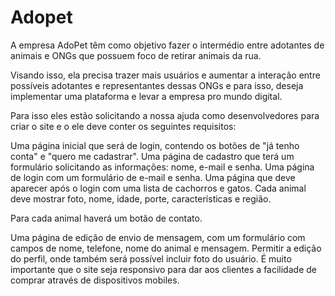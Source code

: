 # Adopet

A empresa AdoPet têm como objetivo fazer o intermédio entre adotantes de animais e ONGs que possuem foco de retirar animais da rua.

Visando isso, ela precisa trazer mais usuários e aumentar a interação entre possíveis adotantes e representantes dessas ONGs e para isso, deseja implementar uma plataforma e levar a empresa pro mundo digital.

Para isso eles estão solicitando a nossa ajuda como desenvolvedores para criar o site e o ele deve conter os seguintes requisitos:

Uma página inicial que será de login, contendo os botões de "já tenho conta" e "quero me cadastrar".
Uma página de cadastro que terá um formulário solicitando as informações: nome, e-mail e senha.
Uma página de login com um formulário de e-mail e senha.
Uma página que deve aparecer após o login com uma lista de cachorros e gatos.
Cada animal deve mostrar foto, nome, idade, porte, características e região.

Para cada animal haverá um botão de contato.

Uma página de edição de envio de mensagem, com um formulário com campos de nome, telefone, nome do animal e mensagem.
Permitir a edição do perfil, onde também será possível incluir foto do usuário.
É muito importante que o site seja responsivo para dar aos clientes a facilidade de comprar através de dispositivos mobiles.
